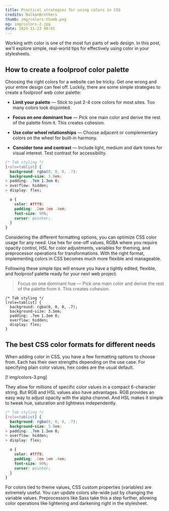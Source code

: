 ```yaml
---
title: Practical strategies for using colors in CSS
credits: BalkanBrothers
thumb: img/colors-thumb.png
og: img/colors-2.jpg
date: 2024-11-23 00:01
---
```


Working with color is one of the most fun parts of web design. In this post, we'll explore simple, real-world tips for effectively using color in your stylesheets.



## How to create a foolproof color palette

Choosing the right colors for a website can be tricky. Get one wrong and your entire design can feel off. Luckily, there are some simple strategies to create a foolproof web color palette:

- **Limit your palette** — Stick to just 2-4 core colors for most sites. Too many colors look disjointed.

- **Focus on one dominant hue** — Pick one main color and derive the rest of the palette from it. This creates cohesion.

- **Use color wheel relationships** — Choose adjacent or complementary colors on the wheel for built-in harmony.

- **Consider tone and contrast** — Include light, medium and dark tones for visual interest. Test contrast for accessibility.

``` css .blue
/* Tab styling */
[role=tablist] {
  background: rgba(0, 0, 0, .7);
  background-size: 3.8em;
> padding: .7em 1.3em 0;
> overflow: hidden;
> display: flex;

  a {
    color: #fff9;
    padding: .2em 1em .4em;
    font-size: 90%;
    cursor: pointer;
  }
}
```



Considering the different formatting options, you can optimize CSS color usage for any need. Use hex for one-off values, RGBA where you require opacity control, HSL for color adjustments, variables for theming, and preprocessor operations for transformations. With the right format, implementing colors in CSS becomes much more flexible and manageable.

Following these simple tips will ensure you have a tightly edited, flexible, and foolproof palette ready for your next web project.

> Focus on one dominant hue — Pick one main color and derive the rest of the palette from it. This creates cohesion.

``` .pink
/* Tab styling */
[role=tablist] {
  background: rgba(0, 0, 0, .7);
  background-size: 3.5em;
  padding: .7em 1.3em 0;
  overflow: hidden;
  display: flex;
}
```

## The best CSS color formats for different needs

When adding color in CSS, you have a few formatting options to choose from. Each has their own strengths depending on the use case. For specifying plain color values, hex codes are the usual default.

[! img/colors-3.png]

They allow for millions of specific color values in a compact 6-character string. But RGB and HSL values also have advantages. RGB provides an easy way to adjust opacity with the alpha channel. And HSL makes it simple to tweak hue, saturation and lightness independently.

``` css .blue
/* Tab styling */
[role=tablist] {
  background: rgba(0, 0, 0, .7);
  background-size: 3.8em;
> padding: .7em 1.3em 0;
> overflow: hidden;
> display: flex;

  a {
    color: #fff9;
    padding: .2em 1em .4em;
    font-size: 90%;
    cursor: pointer;
  }
}
```

For colors tied to theme values, CSS custom properties (variables) are extremely useful. You can update colors site-wide just by changing the variable values. Preprocessors like Sass take this a step further, allowing color operations like lightening and darkening right in the stylesheet.
